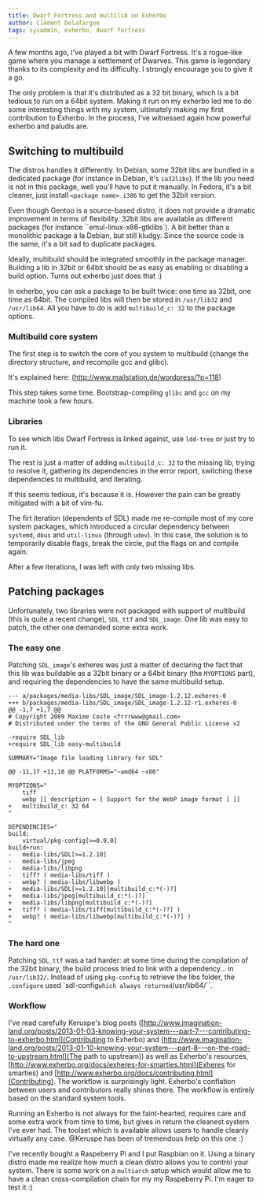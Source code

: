 ```yaml
---
title: Dwarf Fortress and multilib on Exherbo
author: Clément Delafargue
tags: sysadmin, exherbo, dwarf fortress
---
```


A few months ago, I've played a bit with Dwarf Fortress. It's a rogue-like
game where you manage a settlement of Dwarves. This game is legendary thanks
to its complexity and its difficulty. I strongly encourage you to give it a
go.

The only problem is that it's distributed as a 32 bit binary, which is a bit
tedious to run on a 64bit system. Making it run on my exherbo led me to do
some interesting things with my system, ultimately making my first
contribution to Exherbo. In the process, I've witnessed again how powerful
exherbo and paludis are.

## Switching to multibuild

The distros handles it differently.
In Debian, some 32bit libs are bundled in a dedicated package (for instance in
Debian, it's ``ia32libs``). If the lib you need is not in this package, well
you'll have to put it manually.
In Fedora, it's a bit cleaner, just install ``<package name>.i386`` to get the
32bit version.

Even though Gentoo is a source-based distro, it does not provide a dramatic
improvement in terms of flexibility. 32bit libs are available as different
packages (for instance ``emul-linux-x86-gtklibs`). A bit better than a
monolithic package à la Debian, but still kludgy. Since the source code is the
same, it's a bit sad to duplicate packages.

Ideally, multibuild should be integrated smoothly in the package manager.
Building a lib in 32bit or 64bit should be as easy as enabling or disabling a
build option. Turns out exherbo just does that :)

In exherbo, you can ask a package to be built twice: one time as 32bit, one
time as 64bit. The compiled libs will then be stored in ``/usr/lib32`` and
``/usr/lib64``. All you have to do is add ``multibuild_c: 32`` to the package
options.

### Multibuild core system

The first step is to switch the core of you system to multibuild (change the
directory structure, and recompile gcc and glibc).

It's explained here: (http://www.mailstation.de/wordpress/?p=118)

This step takes some time. Bootstrap-compiling ``glibc`` and ``gcc`` on my
machine took a few hours.

### Libraries

To see which libs Dwarf Fortress is linked against, use ``ldd-tree`` or just
try to run it.

The rest is just a matter of adding ``multibuild_c: 32`` to the missing lib,
trying to resolve it, gathering its dependencies in the error report,
switching these dependencies to multibuild, and iterating.

If this seems tedious, it's because it is. However the pain can be greatly
mitigated with a bit of vim-fu.

The firt iteration (dependents of SDL) made me re-compile most of my core
system packages, which introduced a circular dependency between ``systemd``,
``dbus`` and ``util-linux`` (through ``udev``). In this case, the solution is
to temporarily disable flags, break the circle, put the flags on and compile
again.

After a few iterations, I was left with only two missing libs.

## Patching packages

Unfortunately, two libraries were not packaged with support of multibuild
(this is quite a recent change), ``SDL_ttf`` and ``SDL_image``. One lib was
easy to patch, the other one demanded some extra work.

### The easy one

Patching ``SDL_image``'s exheres was just a matter of declaring the fact that
this lib was buildable as a 32bit binary or a 64bit binary (the ``MYOPTIONS``
part), and requiring the dependencies to have the same multibuild setup.

    --- a/packages/media-libs/SDL_image/SDL_image-1.2.12.exheres-0
    +++ b/packages/media-libs/SDL_image/SDL_image-1.2.12-r1.exheres-0
    @@ -1,7 +1,7 @@
    # Copyright 2009 Maxime Coste <frrrwww@gmail.com>
    # Distributed under the terms of the GNU General Public License v2

    -require SDL_lib
    +require SDL_lib easy-multibuild

    SUMMARY="Image file loading library for SDL"

    @@ -11,17 +11,18 @@ PLATFORMS="~amd64 ~x86"

    MYOPTIONS="
        tiff
        webp [[ description = [ Support for the WebP image format ] ]]
    +   multibuild_c: 32 64
    "

    DEPENDENCIES="
    build:
        virtual/pkg-config[>=0.9.0]
    build+run:
    -   media-libs/SDL[>=1.2.10]
    -   media-libs/jpeg
    -   media-libs/libpng
    -   tiff? ( media-libs/tiff )
    -   webp? ( media-libs/libwebp )
    +   media-libs/SDL[>=1.2.10][multibuild_c:*(-)?]
    +   media-libs/jpeg[multibuild_c:*(-)?]
    +   media-libs/libpng[multibuild_c:*(-)?]
    +   tiff? ( media-libs/tiff[multibuild_c:*(-)?] )
    +   webp? ( media-libs/libwebp[multibuild_c:*(-)?] )
    "

### The hard one

Patching ``SDL_ttf`` was a tad harder: at some time during the compilation of
the 32bit binary, the build process tried to link with a dependency… in
``/usr/lib32/``. Instead of using ``pkg-config`` to retrieve the libs folder,
the ``.configure`` used `sdl-config`` which always returned ``/usr/lib64/``.

### Workflow

I've read carefully Keruspe's blog posts
([http://www.imagination-land.org/posts/2013-01-03-knowing-your-system---part-7---contributing-to-exherbo.html](Contributing to Exherbo) and
[http://www.imagination-land.org/posts/2013-01-10-knowing-your-system---part-8---on-the-road-to-upstream.html](The path to upstream)) as well as Exherbo's resources,
[http://www.exherbo.org/docs/exheres-for-smarties.html](Exheres for smarties)
and [http://www.exherbo.org/docs/contributing.html](Contributing).
The workflow is surprisingly light. Exherbo's conflation between users and
contributors really shines there. The workflow is entirely based on the
standard system tools.


Running an Exherbo is not always for the faint-hearted, requires care and some
extra work from time to time, but gives in return the cleanest system I've
ever had. The toolset which is available allows users to handle cleanly
virtually any case.
@Keruspe has been of tremendous help on this one :)

I've recently bought a Raspeberry Pi and I put Raspbian on it. Using a binary
distro made me realize how much a clean distro allows you to control your
system. There is some work on a ``multiarch`` setup which would allow me to
have a clean cross-compilation chain for my my Raspeberry Pi. I'm eager to
test it :)
